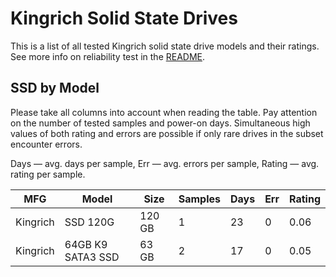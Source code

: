 Kingrich Solid State Drives
===========================

This is a list of all tested Kingrich solid state drive models and their ratings. See
more info on reliability test in the [README](https://github.com/linuxhw/SMART).

SSD by Model
------------

Please take all columns into account when reading the table. Pay attention on the
number of tested samples and power-on days. Simultaneous high values of both rating
and errors are possible if only rare drives in the subset encounter errors.

Days   — avg. days per sample,
Err    — avg. errors per sample,
Rating — avg. rating per sample.

| MFG       | Model              | Size   | Samples | Days  | Err   | Rating |
|-----------|--------------------|--------|---------|-------|-------|--------|
| Kingrich  | SSD 120G           | 120 GB | 1       | 23    | 0     | 0.06   |
| Kingrich  | 64GB K9 SATA3 SSD  | 63 GB  | 2       | 17    | 0     | 0.05   |
